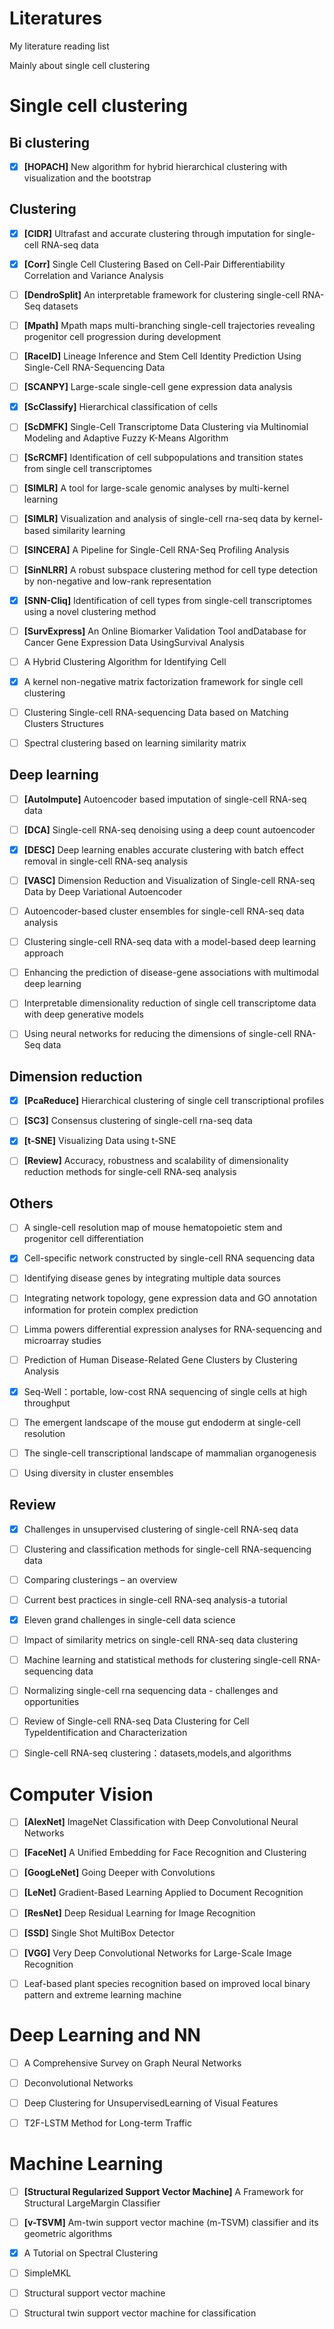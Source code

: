 # Literatures

My literature reading list

Mainly about single cell clustering

# Single cell clustering

## Bi clustering

- [x] **[HOPACH]** New algorithm for hybrid hierarchical clustering with visualization and the bootstrap

## Clustering

- [x] **[CIDR]** Ultrafast and accurate clustering through imputation for single-cell RNA-seq data

- [x] **[Corr]** Single Cell Clustering Based on Cell-Pair Differentiability Correlation and Variance Analysis

- [ ] **[DendroSplit]** An interpretable framework for clustering single-cell RNA-Seq datasets

- [ ] **[Mpath]** Mpath maps multi-branching single-cell trajectories revealing progenitor cell progression during development

- [ ] **[RaceID]** Lineage Inference and Stem Cell Identity Prediction Using Single-Cell RNA-Sequencing Data

- [ ] **[SCANPY]** Large-scale single-cell gene expression data analysis

- [x] **[ScClassify]** Hierarchical classification of cells

- [ ] **[ScDMFK]** Single-Cell Transcriptome Data Clustering via Multinomial Modeling and Adaptive Fuzzy K-Means Algorithm

- [ ] **[ScRCMF]** Identification of cell subpopulations and transition states from single cell transcriptomes

- [ ] **[SIMLR]** A tool for large-scale genomic analyses by multi-kernel learning

- [ ] **[SIMLR]** Visualization and analysis of single-cell rna-seq data by kernel-based similarity learning

- [ ] **[SINCERA]** A Pipeline for Single-Cell RNA-Seq Profiling Analysis

- [ ] **[SinNLRR]** A robust subspace clustering method for cell type detection by non-negative and low-rank representation

- [x] **[SNN-Cliq]** Identification of cell types from single-cell transcriptomes using a novel clustering method

- [ ] **[SurvExpress]** An Online Biomarker Validation Tool andDatabase for Cancer Gene Expression Data UsingSurvival Analysis

- [ ] A Hybrid Clustering Algorithm for Identifying Cell

- [x] A kernel non-negative matrix factorization framework for single cell clustering

- [ ] Clustering Single-cell RNA-sequencing Data based on Matching Clusters Structures

- [ ] Spectral clustering based on learning similarity matrix

## Deep learning

- [ ] **[AutoImpute]** Autoencoder based imputation of single-cell RNA-seq data

- [ ] **[DCA]** Single-cell RNA-seq denoising using a deep count autoencoder

- [x] **[DESC]** Deep learning enables accurate clustering with batch effect removal in single-cell RNA-seq analysis

- [ ] **[VASC]** Dimension Reduction and Visualization of Single-cell RNA-seq Data by Deep Variational Autoencoder

- [ ] Autoencoder-based cluster ensembles for single-cell RNA-seq data analysis

- [ ] Clustering single-cell RNA-seq data with a model-based deep learning approach

- [ ] Enhancing the prediction of disease-gene associations with multimodal deep learning

- [ ] Interpretable dimensionality reduction of single cell transcriptome data with deep generative models

- [ ] Using neural networks for reducing the dimensions of single-cell RNA-Seq data

## Dimension reduction

- [x] **[PcaReduce]** Hierarchical clustering of single cell transcriptional profiles

- [ ] **[SC3]** Consensus clustering of single-cell rna-seq data

- [x] **[t-SNE]** Visualizing Data using t-SNE

- [ ] **[Review]** Accuracy, robustness and scalability of dimensionality reduction methods for single-cell RNA-seq analysis

## Others

- [ ] A single-cell resolution map of mouse hematopoietic stem and progenitor cell differentiation

- [x] Cell-specific network constructed by single-cell RNA sequencing data

- [ ] Identifying disease genes by integrating multiple data sources

- [ ] Integrating network topology, gene expression data and GO annotation information for protein complex prediction

- [ ] Limma powers differential expression analyses for RNA-sequencing and microarray studies

- [ ] Prediction of Human Disease-Related Gene Clusters by Clustering Analysis

- [x] Seq-Well：portable, low-cost RNA sequencing of single cells at high throughput

- [ ] The emergent landscape of the mouse gut endoderm at single-cell resolution

- [ ] The single-cell transcriptional landscape of mammalian organogenesis

- [ ] Using diversity in cluster ensembles

## Review

- [x] Challenges in unsupervised clustering of single-cell RNA-seq data

- [ ] Clustering and classification methods for single-cell RNA-sequencing data

- [ ] Comparing clusterings – an overview

- [ ] Current best practices in single-cell RNA-seq analysis-a tutorial

- [x] Eleven grand challenges in single-cell data science

- [ ] Impact of similarity metrics on single-cell RNA-seq data clustering

- [ ] Machine learning and statistical methods for clustering single-cell RNA-sequencing data

- [ ] Normalizing single-cell rna sequencing data - challenges and opportunities

- [ ] Review of Single-cell RNA-seq Data Clustering for Cell TypeIdentification and Characterization

- [ ] Single-cell RNA-seq clustering：datasets,models,and algorithms

# Computer Vision

- [ ] **[AlexNet]** ImageNet Classification with Deep Convolutional Neural Networks

- [ ] **[FaceNet]** A Unified Embedding for Face Recognition and Clustering

- [ ] **[GoogLeNet]** Going Deeper with Convolutions

- [ ] **[LeNet]** Gradient-Based Learning Applied to Document Recognition

- [ ] **[ResNet]** Deep Residual Learning for Image Recognition

- [ ] **[SSD]** Single Shot MultiBox Detector

- [ ] **[VGG]** Very Deep Convolutional Networks for Large-Scale Image Recognition

- [ ] Leaf-based plant species recognition based on improved local binary pattern and extreme learning machine

# Deep Learning and NN

- [ ] A Comprehensive Survey on Graph Neural Networks

- [ ] Deconvolutional Networks

- [ ] Deep Clustering for UnsupervisedLearning of Visual Features

- [ ] T2F-LSTM Method for Long-term Traffic

# Machine Learning

- [ ] **[Structural Regularized Support Vector Machine]** A Framework for Structural LargeMargin Classifier

- [ ] **[v-TSVM]** Am-twin support vector machine (m-TSVM) classifier and its geometric algorithms

- [x] A Tutorial on Spectral Clustering

- [ ] SimpleMKL

- [ ] Structural support vector machine

- [ ] Structural twin support vector machine for classification
